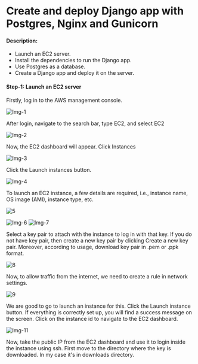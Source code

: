 # Create and deploy Django app with Postgres, Nginx and Gunicorn

#### Description:

- Launch an EC2 server.
- Install the dependencies to run the Django app.
- Use Postgres as a database.
- Create a Django app and deploy it on the server.

#### Step-1: Launch an EC2 server

Firstly, log in to the AWS management console.

![Img-1](https://user-images.githubusercontent.com/74168188/178555843-f062573f-166c-4b06-b947-d2d11da46507.png)

After login, navigate to the search bar, type EC2, and select EC2

![Img-2](https://user-images.githubusercontent.com/74168188/178555883-5e169bfd-d205-4b99-9992-8dca7e957ff2.png)

Now, the EC2 dashboard will appear. Click Instances

![Img-3](https://user-images.githubusercontent.com/74168188/178555921-6213742a-726c-4532-923e-3edc4c4d1413.png)

Click the Launch instances button.

![Img-4](https://user-images.githubusercontent.com/74168188/178555939-529e74f0-6ece-43dc-aa1c-98d6b7f2deda.png)

To launch an EC2 instance, a few details are required, i.e., instance name, OS image (AMI), instance type, etc.

![5](https://user-images.githubusercontent.com/74168188/180404364-0f02ce97-b70e-49a7-8728-05e31ddeda7e.png)

![Img-6](https://user-images.githubusercontent.com/74168188/178556050-f90b180a-0dca-48fb-b30b-8365f9ac8f28.png)
![Img-7](https://user-images.githubusercontent.com/74168188/178556073-b0a18233-2e38-4dbd-926d-f7e411f7fa06.png)

Select a key pair to attach with the instance to log in with that key. If you do not have key pair, then create a new key pair by clicking Create a new key pair. Moreover, according to usage, download key pair in .pem or .ppk format.

![8](https://user-images.githubusercontent.com/74168188/179713553-227871ba-db62-496f-b361-2cf1ef3ff50e.png)

Now, to allow traffic from the internet, we need to create a rule in network settings.

![9](https://user-images.githubusercontent.com/74168188/179716719-a040568f-8b89-43df-817c-f39b35b19337.png)

We are good to go to launch an instance for this. Click the Launch instance button. If everything is correctly set up, you will find a success message on the screen. Click on the instance id to navigate to the EC2 dashboard.

![Img-11](https://user-images.githubusercontent.com/74168188/178556301-ac2e5bdd-7efa-4ad4-99d9-b669e599eefd.png)

Now, take the public IP from the EC2 dashboard and use it to login inside the instance using ssh. First move to the directory where the key is downloaded. In my case it's in downloads directory.

